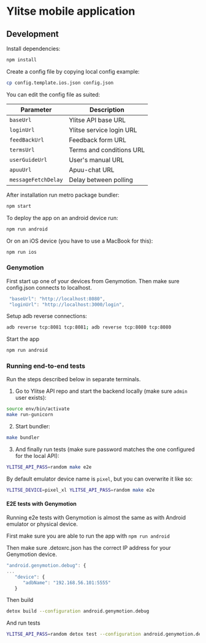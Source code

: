 # Ylitse mobile application

## Development

Install dependencies:

```sh
npm install
```

Create a config file by copying local config example:

```sh
cp config.template.ios.json config.json
```

You can edit the config file as suited:

| Parameter          | Description              |
| --------------     | ------------------------ |
| `baseUrl`          | Ylitse API base URL      |
| `loginUrl`         | Ylitse service login URL |
| `feedBackUrl`      | Feedback form URL        |
| `termsUrl`         | Terms and conditions URL |
| `userGuideUrl`     | User's manual URL        |
| `apuuUrl`          | Apuu-chat URL            |
| `messageFetchDelay`| Delay between polling    |

After installation run metro package bundler:

```sh
npm start
```

To deploy the app on an android device run:

```sh
npm run android
```

Or on an iOS device (you have to use a MacBook for this):

```sh
npm run ios
```

### Genymotion

First start up one of your devices from Genymotion.
Then make sure config.json connects to localhost.

```js
 "baseUrl": "http://localhost:8080",
 "loginUrl": "http://localhost:3000/login",
```


Setup adb reverse connections:
```sh
adb reverse tcp:8081 tcp:8081; adb reverse tcp:8080 tcp:8080
```

Start the app
```sh
npm run android
```


### Running end-to-end tests

Run the steps described below in separate terminals.

1. Go to Ylitse API repo and start the backend locally (make sure `admin`
   user exists):

```sh
source env/bin/activate
make run-gunicorn
```

2. Start bundler:

```sh
make bundler
```

3. And finally run tests (make sure password matches the one configured for
   the local API):

```sh
YLITSE_API_PASS=random make e2e
```

By default emulator device name is `pixel`, but you can overwrite it like so:

```sh
YLITSE_DEVICE=pixel_xl YLITSE_API_PASS=random make e2e
```

#### E2E tests with Genymotion

Running e2e tests with Genymotion is almost the same as with Android emulator or physical device.

First make sure you are able to run the app with `npm run android`

Then make sure .detoxrc.json has the correct IP address for your Genymotion device.

```js
"android.genymotion.debug": {
...
   "device": {
      "adbName": "192.168.56.101:5555"
   }
```

Then build
```sh
detox build --configuration android.genymotion.debug
```

And run tests
```sh
YLITSE_API_PASS=random detox test --configuration android.genymotion.debug
```
